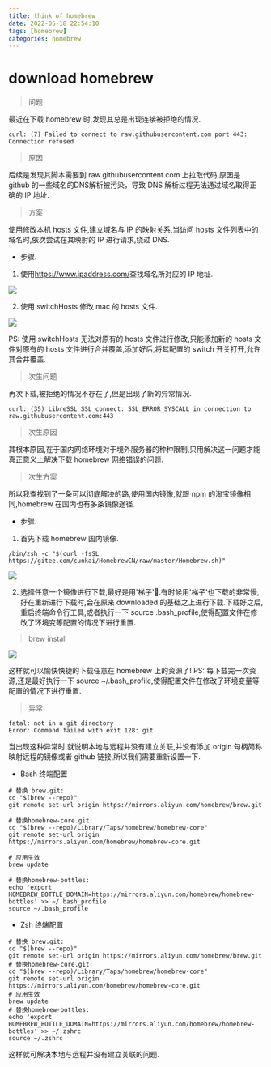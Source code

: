 ```yaml
---
title: think of homebrew
date: 2022-05-18 22:54:10
tags: [homebrew]
categories: homebrew
---
```


# download homebrew

> 问题

  最近在下载 homebrew 时,发现其总是出现连接被拒绝的情况.

    curl: (7) Failed to connect to raw.githubusercontent.com port 443: Connection refused

> 原因

  后续是发现其脚本需要到 raw.githubusercontent.com 上拉取代码,原因是 github 的一些域名的DNS解析被污染，导致 DNS 解析过程无法通过域名取得正确的 IP 地址.

> 方案

  使用修改本机 hosts 文件,建立域名与 IP 的映射关系,当访问 hosts 文件列表中的域名时,依次尝试在其映射的 IP 进行请求,绕过 DNS.

  - 步骤.

   1. 使用<a href='https://www.ipaddress.com/'>https://www.ipaddress.com/</a>查找域名所对应的 IP 地址.

   ![](https://image.white-than-wood.zone/homebrew/ipaddress.png)

   2. 使用 switchHosts 修改 mac 的 hosts 文件.

   ![](https://image.white-than-wood.zone/homebrew/switchhosts.png)

   PS: 使用 switchHosts 无法对原有的 hosts 文件进行修改,只能添加新的 hosts 文件对原有的 hosts 文件进行合并覆盖,添加好后,将其配置的 switch 开关打开,允许其合并覆盖.

> 次生问题

  再次下载,被拒绝的情况不存在了,但是出现了新的异常情况.

    curl: (35) LibreSSL SSL_connect: SSL_ERROR_SYSCALL in connection to raw.githubusercontent.com:443

> 次生原因

  其根本原因,在于国内网络环境对于境外服务器的种种限制,只用解决这一问题才能真正意义上解决下载 homebrew 网络错误的问题.

> 次生方案

  所以我查找到了一条可以彻底解决的路,使用国内镜像,就跟 npm 的淘宝镜像相同,homebrew 在国内也有多条镜像途径.

  - 步骤.
    
  1. 首先下载 homebrew 国内镜像.

    /bin/zsh -c "$(curl -fsSL https://gitee.com/cunkai/HomebrewCN/raw/master/Homebrew.sh)"

  ![](https://image.white-than-wood.zone/homebrew/homebrew_mirror.png)

  2. 选择任意一个镜像进行下载,最好是用'梯子'🐶.有时候用'梯子'也下载的非常慢,好在重新进行下载时,会在原来 downloaded 的基础之上进行下载.下载好之后,重启终端命令行工具,或者执行一下 source .bash_profile,使得配置文件在修改了环境变等配置的情况下进行重置.

> brew install

   ![](https://image.white-than-wood.zone/homebrew/homebrew_install_git.png)

   这样就可以愉快快捷的下载任意在 homebrew 上的资源了! PS: 每下载完一次资源,还是最好执行一下 source ~/.bash_profile,使得配置文件在修改了环境变量等配置的情况下进行重置.

> 异常

    fatal: not in a git directory
    Error: Command failed with exit 128: git

   当出现这种异常时,就说明本地与远程并没有建立关联,并没有添加 origin 句柄简称映射远程的镜像或者 github 链接,所以我们需要重新设置一下.

   * Bash 终端配置
    
    # 替换 brew.git:
    cd "$(brew --repo)"
    git remote set-url origin https://mirrors.aliyun.com/homebrew/brew.git

    # 替换homebrew-core.git:
    cd "$(brew --repo)/Library/Taps/homebrew/homebrew-core"
    git remote set-url origin https://mirrors.aliyun.com/homebrew/homebrew-core.git

    # 应用生效
    brew update

    # 替换homebrew-bottles:
    echo 'export HOMEBREW_BOTTLE_DOMAIN=https://mirrors.aliyun.com/homebrew/homebrew-bottles' >> ~/.bash_profile
    source ~/.bash_profile

   * Zsh 终端配置

    # 替换 brew.git:
    cd "$(brew --repo)"
    git remote set-url origin https://mirrors.aliyun.com/homebrew/brew.git
    # 替换homebrew-core.git:
    cd "$(brew --repo)/Library/Taps/homebrew/homebrew-core"
    git remote set-url origin https://mirrors.aliyun.com/homebrew/homebrew-core.git
    # 应用生效
    brew update
    # 替换homebrew-bottles:
    echo 'export HOMEBREW_BOTTLE_DOMAIN=https://mirrors.aliyun.com/homebrew/homebrew-bottles' >> ~/.zshrc
    source ~/.zshrc

   这样就可解决本地与远程并没有建立关联的问题.

   
